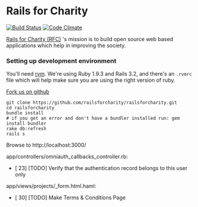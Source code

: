 # Rails for Charity


[![Build Status](https://secure.travis-ci.org/railsforcharity/railsforcharity.png)](http://travis-ci.org/railsforcharity/railsforcharity)
[![Code Climate](https://codeclimate.com/badge.png)](https://codeclimate.com/github/railsforcharity/railsforcharity)

[Rails for Charity (RFC)](http://railsforcharity.org) 's mission is to build open source web based applications which help in improving the society.




### Setting up development environment


You'll need [rvm](http://rvm.beginrescueend.com).  We're using Ruby 1.9.3 and Rails 3.2, and there's an `.rvmrc` file which will help make sure you are using the right version of ruby.

[Fork us on github](https://github.com/railsforcharity/railsforcharity)

```
git clone https://github.com/railsforcharity/railsforcharity.git
cd railsforcharity
bundle install
# if you get an error and don't have a bundler installed run: gem install bundler
rake db:refresh
rails s
```

Browse to http://localhost:3000/

app/controllers/omniauth_callbacks_controller.rb:
  * [ 23] [TODO] Verify that the authentication record belongs to this user only

app/views/projects/_form.html.haml:
  * [ 30] [TODO] Make Terms & Conditions Page
